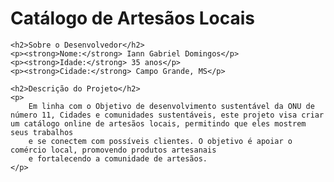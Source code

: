 <!DOCTYPE html>
<html lang="pt-BR">
<head>
    <meta charset="UTF-8">
    <meta name="viewport" content="width=device-width, initial-scale=1.0">
    <title>Catálogo de Artesãos Locais</title>
</head>
<body>
    <h1>Catálogo de Artesãos Locais</h1>

    <h2>Sobre o Desenvolvedor</h2>
    <p><strong>Nome:</strong> Iann Gabriel Domingos</p>
    <p><strong>Idade:</strong> 35 anos</p>
    <p><strong>Cidade:</strong> Campo Grande, MS</p>

    <h2>Descrição do Projeto</h2>
    <p>
        Em linha com o Objetivo de desenvolvimento sustentável da ONU de número 11, Cidades e comunidades sustentáveis, este projeto visa criar um catálogo online de artesãos locais, permitindo que eles mostrem seus trabalhos 
        e se conectem com possíveis clientes. O objetivo é apoiar o comércio local, promovendo produtos artesanais
        e fortalecendo a comunidade de artesãos.
    </p>

    
</body>
</html>
